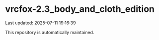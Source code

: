 # vrcfox-2.3_body_and_cloth_edition

Last updated: 2025-07-11 19:16:39

This repository is automatically maintained.

